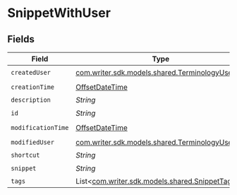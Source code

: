 # SnippetWithUser


## Fields

| Field                                                                                     | Type                                                                                      | Required                                                                                  | Description                                                                               |
| ----------------------------------------------------------------------------------------- | ----------------------------------------------------------------------------------------- | ----------------------------------------------------------------------------------------- | ----------------------------------------------------------------------------------------- |
| `createdUser`                                                                             | [com.writer.sdk.models.shared.TerminologyUser](../../models/shared/TerminologyUser.md)    | :heavy_check_mark:                                                                        | N/A                                                                                       |
| `creationTime`                                                                            | [OffsetDateTime](https://docs.oracle.com/javase/8/docs/api/java/time/OffsetDateTime.html) | :heavy_check_mark:                                                                        | N/A                                                                                       |
| `description`                                                                             | *String*                                                                                  | :heavy_minus_sign:                                                                        | N/A                                                                                       |
| `id`                                                                                      | *String*                                                                                  | :heavy_check_mark:                                                                        | N/A                                                                                       |
| `modificationTime`                                                                        | [OffsetDateTime](https://docs.oracle.com/javase/8/docs/api/java/time/OffsetDateTime.html) | :heavy_check_mark:                                                                        | N/A                                                                                       |
| `modifiedUser`                                                                            | [com.writer.sdk.models.shared.TerminologyUser](../../models/shared/TerminologyUser.md)    | :heavy_check_mark:                                                                        | N/A                                                                                       |
| `shortcut`                                                                                | *String*                                                                                  | :heavy_minus_sign:                                                                        | N/A                                                                                       |
| `snippet`                                                                                 | *String*                                                                                  | :heavy_check_mark:                                                                        | N/A                                                                                       |
| `tags`                                                                                    | List<[com.writer.sdk.models.shared.SnippetTagV2](../../models/shared/SnippetTagV2.md)>    | :heavy_minus_sign:                                                                        | N/A                                                                                       |